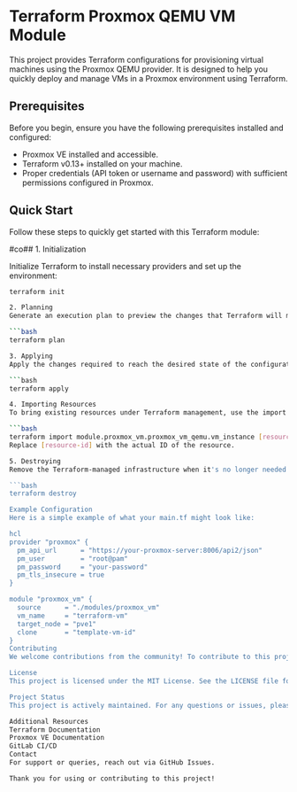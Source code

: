 # Terraform Proxmox QEMU VM Module

This project provides Terraform configurations for provisioning virtual machines using the Proxmox QEMU provider. It is designed to help you quickly deploy and manage VMs in a Proxmox environment using Terraform.

## Prerequisites

Before you begin, ensure you have the following prerequisites installed and configured:

- Proxmox VE installed and accessible.
- Terraform v0.13+ installed on your machine.
- Proper credentials (API token or username and password) with sufficient permissions configured in Proxmox.

## Quick Start

Follow these steps to quickly get started with this Terraform module:

#co## 1. Initialization

Initialize Terraform to install necessary providers and set up the environment:

```bash
terraform init

2. Planning
Generate an execution plan to preview the changes that Terraform will make to reach your desired state:

```bash
terraform plan

3. Applying
Apply the changes required to reach the desired state of the configuration:

```bash
terraform apply

4. Importing Resources
To bring existing resources under Terraform management, use the import command:

```bash
terraform import module.proxmox_vm.proxmox_vm_qemu.vm_instance [resource-id]
Replace [resource-id] with the actual ID of the resource.

5. Destroying
Remove the Terraform-managed infrastructure when it's no longer needed:

```bash
terraform destroy

Example Configuration
Here is a simple example of what your main.tf might look like:

hcl
provider "proxmox" {
  pm_api_url      = "https://your-proxmox-server:8006/api2/json"
  pm_user         = "root@pam"
  pm_password     = "your-password"
  pm_tls_insecure = true
}

module "proxmox_vm" {
  source      = "./modules/proxmox_vm"
  vm_name     = "terraform-vm"
  target_node = "pve1"
  clone       = "template-vm-id"
}
Contributing
We welcome contributions from the community! To contribute to this project, please fork the repository, make your changes, and submit a pull request.

License
This project is licensed under the MIT License. See the LICENSE file for more details.

Project Status
This project is actively maintained. For any questions or issues, please open an issue on the project's issue tracker.

Additional Resources
Terraform Documentation
Proxmox VE Documentation
GitLab CI/CD
Contact
For support or queries, reach out via GitHub Issues.

Thank you for using or contributing to this project!

